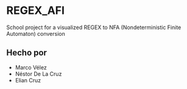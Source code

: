 # REGEX_AFI
School project for a visualized REGEX to NFA (Nondeterministic Finite Automaton) conversion

## Hecho por
- Marco Vélez
- Néstor De La Cruz 
- Elian Cruz
